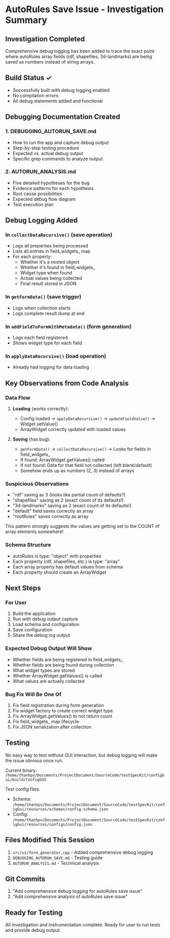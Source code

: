 # AutoRules Save Issue - Investigation Summary

## Investigation Completed
Comprehensive debug logging has been added to trace the exact point where autoRules array fields (rdf, shapefiles, 3d-landmarks) are being saved as numbers instead of string arrays.

## Build Status ✓
- Successfully built with debug logging enabled
- No compilation errors
- All debug statements added and functional

## Debugging Documentation Created

### 1. DEBUGGING_AUTORUN_SAVE.md
- How to run the app and capture debug output
- Step-by-step testing procedure
- Expected vs. actual debug output
- Specific grep commands to analyze output

### 2. AUTORUN_ANALYSIS.md  
- Five detailed hypotheses for the bug
- Evidence patterns for each hypothesis
- Root cause possibilities
- Expected debug flow diagram
- Test execution plan

## Debug Logging Added

### In `collectDataRecursive()` (save operation)
- Logs all properties being processed
- Lists all entries in field_widgets_ map
- For each property:
  - Whether it's a nested object
  - Whether it's found in field_widgets_
  - Widget type when found
  - Actual values being collected
  - Final result stored in JSON

### In `getFormData()` (save trigger)
- Logs when collection starts
- Logs complete result dump at end

### In `addFieldToFormWithMetadata()` (form generation)
- Logs each field registered
- Shows widget type for each field

### In `applyDataRecursive()` (load operation)
- Already had logging for data loading

## Key Observations from Code Analysis

### Data Flow
1. **Loading** (works correctly):
   - Config loaded → `applyDataRecursive()` → `updateFieldValue()` → Widget.setValue()
   - ArrayWidget correctly updated with loaded values

2. **Saving** (has bug):
   - `getFormData()` → `collectDataRecursive()` → Looks for fields in field_widgets_
   - If found: ArrayWidget.getValues() called
   - If not found: Data for that field not collected (left blank/default)
   - Somehow ends up as numbers (2, 3) instead of arrays

### Suspicious Observations
- "rdf" saving as 3 (looks like partial count of defaults?)
- "shapefiles" saving as 2 (exact count of its defaults!)
- "3d-landmarks" saving as 2 (exact count of its defaults!)
- "default" field saves correctly as array
- "rootRules" saves correctly as array

This pattern strongly suggests the values are getting set to the COUNT of array elements somewhere!

### Schema Structure
- autoRules is type: "object" with properties
- Each property (rdf, shapefiles, etc.) is type: "array"
- Each array property has default values from schema
- Each property should create an ArrayWidget

## Next Steps

### For User
1. Build the application
2. Run with debug output capture
3. Load schema and configuration
4. Save configuration
5. Share the debug log output

### Expected Debug Output Will Show
- Whether fields are being registered in field_widgets_
- Whether fields are being found during collection
- What widget types are stored
- Whether ArrayWidget.getValues() is called
- What values are actually collected

### Bug Fix Will Be One Of
1. Fix field registration during form generation
2. Fix widget factory to create correct widget type
3. Fix ArrayWidget.getValues() to not return count
4. Fix field_widgets_ map lifecycle
5. Fix JSON serialization after collection

## Testing
No easy way to test without GUI interaction, but debug logging will make the issue obvious once run.

Current binary: `/home/thanhpv/Documents/ProjectDocument/SourceCode/testSpecKit/configGui/build/ConfigGUI`

Test config files:
- Schema: `/home/thanhpv/Documents/ProjectDocument/SourceCode/testSpecKit/configGui/resources/schemas/config.schema.json`
- Config: `/home/thanhpv/Documents/ProjectDocument/SourceCode/testSpecKit/configGui/resources/configs/config.json`

## Files Modified This Session
1. `src/ui/form_generator.cpp` - Added comprehensive debug logging
2. `DEBUGGING_AUTORUN_SAVE.md` - Testing guide
3. `AUTORUN_ANALYSIS.md` - Technical analysis

## Git Commits
1. "Add comprehensive debug logging for autoRules save issue"
2. "Add comprehensive analysis of autoRules save issue"

## Ready for Testing
All investigation and instrumentation complete. Ready for user to run tests and provide debug output.
